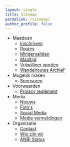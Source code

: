 ```yaml
---
layout: single
title: Sitemap
permalink: /sitemap/
author_profile: false
---
```


* Meedoen
  * [Inschrijven](/inschrijven)
  * [Routes](/routes)
  * [Mindervaliden](/routes/mindervaliden)
  * [Maaltijd](/maaltijd)
  * [Vrijwilliger worden](/organisatie/vrijwilligers)
  * [Wandelroutes Archief](/wandelroutes)
* Mogelijk maken
  * [Sponsoren](/sponsoren)
* Voorwaarden
  * [Privacy reglement](/privacy)
* Media
  * [Nieuws](/nieuws)
  * [Foto's](/fotos)
  * [Social Media](/socials)
  * [Media vermeldingen](/media) 
* Organisatie
  * [Contact](/contact)
  * [Wie zijn wij](/organisatie)
  * [ANBI Status](/anbi)